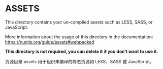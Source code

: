 # ASSETS

This directory contains your un-compiled assets such as LESS, SASS, or JavaScript.

More information about the usage of this directory in the documentation:
https://nuxtjs.org/guide/assets#webpacked

**This directory is not required, you can delete it if you don't want to use it.**

资源目录 assets 用于组织未编译的静态资源如 LESS、SASS 或 JavaScript。

